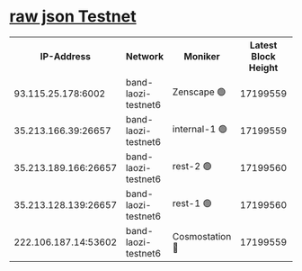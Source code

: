 
[raw json Testnet](https://rpc-check.bandt.stavr.tech/bandt/rpcbandt_result.json)
=

<table><tr><th>IP-Address</th><th>Network</th><th>Moniker</th><th>Latest Block Height</th><th>Earliest Block Height</th><th>Catching Up</th><th>Tx Index</th><th>Voting Power</th><th>Scan Time</th></tr><tr><td>93.115.25.178:6002</td><td>band-laozi-testnet6</td><td>Zenscape 🟢</td><td>17199559</td><td>12460001</td><td>False</td><td>on</td><td>0</td><td>2024-03-27T18:53:32.536820987UTC</td></tr><tr><td>35.213.166.39:26657</td><td>band-laozi-testnet6</td><td>internal-1 🟢</td><td>17199559</td><td>17099559</td><td>False</td><td>on</td><td>0</td><td>2024-03-27T18:53:34.707578114UTC</td></tr><tr><td>35.213.189.166:26657</td><td>band-laozi-testnet6</td><td>rest-2 🟢</td><td>17199560</td><td>17099560</td><td>False</td><td>on</td><td>0</td><td>2024-03-27T18:53:35.613210669UTC</td></tr><tr><td>35.213.128.139:26657</td><td>band-laozi-testnet6</td><td>rest-1 🟢</td><td>17199560</td><td>17099560</td><td>False</td><td>on</td><td>0</td><td>2024-03-27T18:53:36.545261195UTC</td></tr><tr><td>222.106.187.14:53602</td><td>band-laozi-testnet6</td><td>Cosmostation 🔴</td><td>17199559</td><td>17145001</td><td>False</td><td>on</td><td>2203686</td><td>2024-03-27T18:53:33.857281848UTC</td></tr></table>
